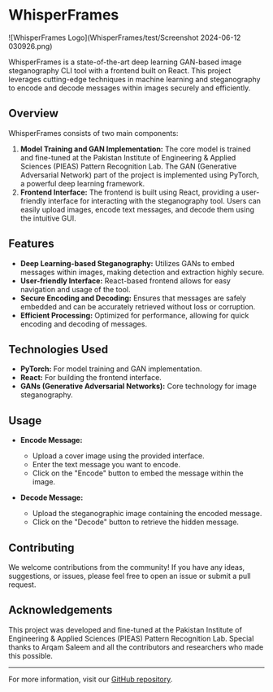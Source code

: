 # WhisperFrames

![WhisperFrames Logo](WhisperFrames/test/Screenshot 2024-06-12 030926.png)

WhisperFrames is a state-of-the-art deep learning GAN-based image steganography CLI tool with a frontend built on React. This project leverages cutting-edge techniques in machine learning and steganography to encode and decode messages within images securely and efficiently.

## Overview

WhisperFrames consists of two main components:
1. **Model Training and GAN Implementation:** The core model is trained and fine-tuned at the Pakistan Institute of Engineering & Applied Sciences (PIEAS) Pattern Recognition Lab. The GAN (Generative Adversarial Network) part of the project is implemented using PyTorch, a powerful deep learning framework.
2. **Frontend Interface:** The frontend is built using React, providing a user-friendly interface for interacting with the steganography tool. Users can easily upload images, encode text messages, and decode them using the intuitive GUI.

## Features

- **Deep Learning-based Steganography:** Utilizes GANs to embed messages within images, making detection and extraction highly secure.
- **User-friendly Interface:** React-based frontend allows for easy navigation and usage of the tool.
- **Secure Encoding and Decoding:** Ensures that messages are safely embedded and can be accurately retrieved without loss or corruption.
- **Efficient Processing:** Optimized for performance, allowing for quick encoding and decoding of messages.

## Technologies Used

- **PyTorch:** For model training and GAN implementation.
- **React:** For building the frontend interface.
- **GANs (Generative Adversarial Networks):** Core technology for image steganography.

## Usage

- **Encode Message:**
  - Upload a cover image using the provided interface.
  - Enter the text message you want to encode.
  - Click on the "Encode" button to embed the message within the image.

- **Decode Message:**
  - Upload the steganographic image containing the encoded message.
  - Click on the "Decode" button to retrieve the hidden message.

## Contributing

We welcome contributions from the community! If you have any ideas, suggestions, or issues, please feel free to open an issue or submit a pull request.



## Acknowledgements

This project was developed and fine-tuned at the Pakistan Institute of Engineering & Applied Sciences (PIEAS) Pattern Recognition Lab. Special thanks to Arqam Saleem and all the contributors and researchers who made this possible.

---

For more information, visit our [GitHub repository](https://github.com/Crypto47/WhisperFrames).


